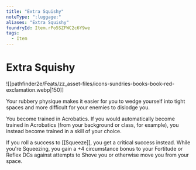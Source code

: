 ```yaml
---
title: "Extra Squishy"
noteType: ":luggage:"
aliases: "Extra Squishy"
foundryId: Item.rPo5SZFWC2c6Y9we
tags:
  - Item
---
```


# Extra Squishy
![[pathfinder2e/Feats/zz_asset-files/icons-sundries-books-book-red-exclamation.webp|150]]

Your rubbery physique makes it easier for you to wedge yourself into tight spaces and more difficult for your enemies to dislodge you.

You become trained in Acrobatics. If you would automatically become trained in Acrobatics (from your background or class, for example), you instead become trained in a skill of your choice.

If you roll a success to [[Squeeze]], you get a critical success instead. While you're Squeezing, you gain a +4 circumstance bonus to your Fortitude or Reflex DCs against attempts to Shove you or otherwise move you from your space.
